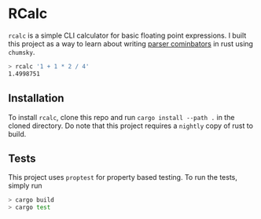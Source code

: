 # RCalc

`rcalc` is a simple CLI calculator for basic floating point expressions. I built this project as a way to learn about writing [parser cominbators](https://en.wikipedia.org/wiki/Parser_combinator) in rust using `chumsky`.

```sh
> rcalc '1 + 1 * 2 / 4'
1.4998751
```

## Installation

To install `rcalc`, clone this repo and run `cargo install --path .` in the cloned directory. Do note that this project requires a `nightly` copy of rust to build.

## Tests

This project uses `proptest` for property based testing. To run the tests, simply run

```sh
> cargo build
> cargo test
```
